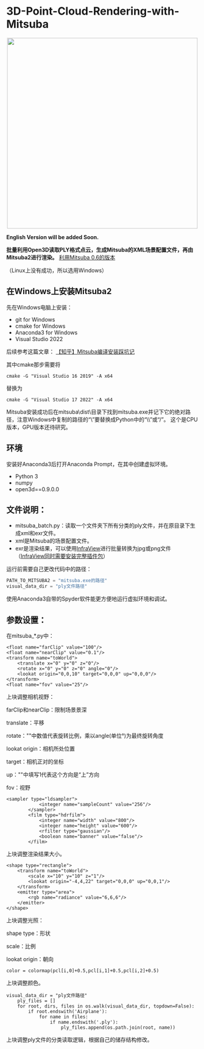 # 3D-Point-Cloud-Rendering-with-Mitsuba
<p align="center">
  <img src="https://user-images.githubusercontent.com/34999814/131210917-3cb04fb7-5605-4289-86ff-dd87b116d73c.jpg" height="500">
</p>
  
**English Version will be added Soon.**

**批量利用Open3D读取PLY格式点云，生成Mitsuba的XML场景配置文件，再由Mitsuba2进行渲染。**
[利用Mitsuba 0.6的版本](https://github.com/QifHE/3D-Point-Cloud-Rendering-with-Mitsuba/blob/main/README_old.md)

（Linux上没有成功，所以选用Windows）

## 在Windows上安装Mitsuba2
先在Windows电脑上安装：
- git for Windows
- cmake for Windows
- Anaconda3 for Windows
- Visual Studio 2022

后续参考这篇文章：
[【知乎】Mitsuba编译安装踩坑记](https://zhuanlan.zhihu.com/p/359008593)

其中cmake那步需要将
```
cmake -G "Visual Studio 16 2019" -A x64
```
替换为
```
cmake -G "Visual Studio 17 2022" -A x64
```
Mitsuba安装成功后在mitsuba\dist\目录下找到mitsuba.exe并记下它的绝对路径，注意Windows中复制的路径的“\”要替换成Python中的“\\\”或“/”。
这个是CPU版本，GPU版本还待研究。

## 环境
安装好Anaconda3后打开Anaconda Prompt，在其中创建虚拟环境。
- Python 3
- numpy
- open3d==0.9.0.0

## 文件说明：

 - mitsuba_batch.py：读取一个文件夹下所有分类的ply文件，并在原目录下生成xml和exr文件。
 - xml是Mitsuba的场景配置文件。
 - exr是渲染结果，可以使用[InfraView](https://www.irfanview.com/)进行批量转换为jpg或png文件（[InfraView同时需要安装完整插件包](https://www.irfanview.com/64bit.htm)）

 运行前需要自己更改代码中的路径：
 ```python
PATH_TO_MITSUBA2 = "mitsuba.exe的路径"
visual_data_dir = "ply文件路径"
 ```
使用Anaconda3自带的Spyder软件能更方便地运行虚拟环境和调试。


## 参数设置：

在mitsuba_*.py中：

```
<float name="farClip" value="100"/>
<float name="nearClip" value="0.1"/>
<transform name="toWorld">
    <translate x="0" y="0" z="0"/>
    <rotate x="0" y="0" z="0" angle="0"/>
    <lookat origin="0,0,10" target="0,0,0" up="0,0,0"/>
</transform>
<float name="fov" value="25"/>
```
上块调整相机视野：

farClip和nearClip：限制场景景深

translate：平移

rotate：""中数值代表旋转比例，乘以angle(单位°)为最终旋转角度

lookat origin：相机所处位置

target：相机正对的坐标

up：""中填写1代表这个方向是“上”方向

fov：视野
```
<sampler type="ldsampler">
            <integer name="sampleCount" value="256"/>
        </sampler>
        <film type="hdrfilm">
            <integer name="width" value="800"/>
            <integer name="height" value="600"/>
            <rfilter type="gaussian"/>
            <boolean name="banner" value="false"/>
        </film>
```
上块调整渲染结果大小。

```
<shape type="rectangle">
    <transform name="toWorld">
        <scale x="10" y="10" z="1"/>
        <lookat origin="-4,4,22" target="0,0,0" up="0,0,1"/>
    </transform>
    <emitter type="area">
        <rgb name="radiance" value="6,6,6"/>
    </emitter>
</shape>
```
上块调整光照：

shape type：形状

scale：比例

lookat origin：朝向

```
color = colormap(pcl[i,0]+0.5,pcl[i,1]+0.5,pcl[i,2]+0.5)
```
上块调整颜色。

```
visual_data_dir = "ply文件路径"
    ply_files = []
    for root, dirs, files in os.walk(visual_data_dir, topdown=False):
        if root.endswith('Airplane'):
            for name in files:
                if name.endswith('.ply'):
                    ply_files.append(os.path.join(root, name))
```
上块调整ply文件的分类读取逻辑，根据自己的储存结构修改。
